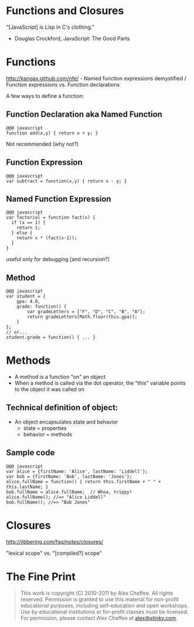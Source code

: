 # Functions and Closures

"[JavaScript] is Lisp in C's clothing."
 - Douglas Crockford, JavaScript: The Good Parts

# Functions

http://kangax.github.com/nfe/ - Named function expressions demystified / Function expressions vs. Function declarations

A few ways to define a function:

## Function Declaration aka Named Function

    @@@ javascript
    function add(x,y) { return x + y; }

Not recommended (why not?)

## Function Expression

    @@@ javascript
    var subtract = function(x,y) { return x - y; }

## Named Function Expression

    @@@ javascript
    var factorial = function fact(x) {
      if (x == 1) {
        return 1;
      } else {
        return x * (fact(x-1));
      }
    }

useful only for debugging [and recursion?]

## Method

    @@@ javascript
    var student = {
        gpa: 4.0,
        grade: function() {
            var gradeLetters = ["F", "D", "C", "B", "A"];
            return gradeLetters[Math.floor(this.gpa)];
        }
    };
    // or...
    student.grade = function() { ... }

# Methods

* A method is a function "on" an object
* When a method is called via the dot operator, the "this" variable points to the object it was called on

## Technical definition of object:
* An object encapsulates state and behavior
    * state = properties
    * behavior = methods

## Sample code

    @@@ javascript
    var alice = {firstName: 'Alice', lastName: 'Liddell'};
    var bob = {firstName: 'Bob', lastName: 'Jones'};
    alice.fullName = function() { return this.firstName + " " + this.lastName; }
    bob.fullName = alice.fullName;  // Whoa, trippy!
    alice.fullName(); //=> "Alice Liddell"
    bob.fullName(); //=> "Bob Jones"

# Closures

<http://jibbering.com/faq/notes/closures/>

"lexical scope" vs. "[compiled?] scope"

# The Fine Print

> This work is copyright (C) 2010-2011 by Alex Chaffee. All rights reserved. Permission is granted to use this material for non-profit educational purposes, including self-education and open workshops. Use by educational institutions or for-profit classes must be licensed. For permission, please contact Alex Chaffee at alex@stinky.com.
